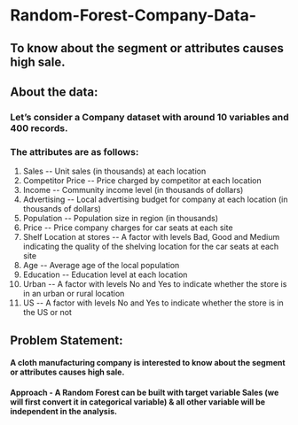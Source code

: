# Random-Forest-Company-Data-
## To know about the segment or attributes causes high sale.

## About the data: 
### Let’s consider a Company dataset with around 10 variables and 400 records. 
### The attributes are as follows: 
1. Sales -- Unit sales (in thousands) at each location
2. Competitor Price -- Price charged by competitor at each location
3. Income -- Community income level (in thousands of dollars)
4. Advertising -- Local advertising budget for company at each location (in thousands of dollars)
5. Population -- Population size in region (in thousands)
6. Price -- Price company charges for car seats at each site
7. Shelf Location at stores -- A factor with levels Bad, Good and Medium indicating the quality of the shelving location for the car seats at each site
8. Age -- Average age of the local population
9. Education -- Education level at each location
10. Urban -- A factor with levels No and Yes to indicate whether the store is in an urban or rural location
11. US -- A factor with levels No and Yes to indicate whether the store is in the US or not 
 
## Problem Statement:
#### A cloth manufacturing company is interested to know about the segment or attributes causes high sale. 
#### Approach - A Random Forest can be built with target variable Sales (we will first convert it in categorical variable) & all other variable will be independent in the analysis.  

